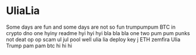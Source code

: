 # UliaLia
Some days are fun and some days are not so fun
trumpumpum
BTC in crypto dno
one
hyiny
readme
hyi hyi hyi
bla bla bla
one two 
pum pum
punks not deat
op op scam
ul jul pool
well
ulia lia
deploy
key j
ETH
zemfira
Ulia
Trump pam pam
btc
hi hi hi
